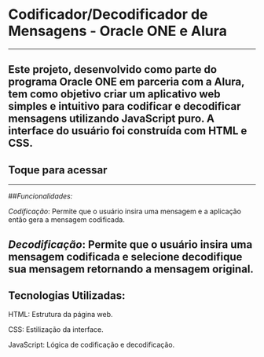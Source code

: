 # **Codificador/Decodificador de Mensagens - Oracle ONE e Alura**
---
Este projeto, desenvolvido como parte do programa Oracle ONE em parceria com a Alura, tem como objetivo criar um aplicativo web simples e intuitivo para codificar e decodificar mensagens utilizando JavaScript puro. A interface do usuário foi construída com HTML e CSS.
---
## **Toque para acessar**
---
##*Funcionalidades:*

*Codificação*: Permite que o usuário insira uma mensagem e a aplicação então gera a mensagem codificada.

*Decodificação*: Permite que o usuário insira uma mensagem codificada e selecione decodifique sua mensagem retornando a mensagem original.
---
## **Tecnologias Utilizadas:**

HTML: Estrutura da página web.

CSS: Estilização da interface.

JavaScript: Lógica de codificação e decodificação.
